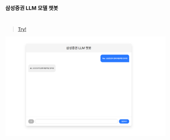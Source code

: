 <h3> 삼성증권 LLM 모델 챗봇 </h3>
<br>

>[Try!](https://samsung-chatbot.vercel.app/)
<img src="./assets/samsungchatbot.png">
